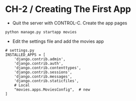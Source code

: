 CH-2 / Creating The First App
========================================================


* Quit the server with CONTROL-C. Create the app pages
```shell
python manage.py startapp movies
```

* Edit the settings file and add the movies app 
```python3
# settings.py
INSTALLED_APPS = [
    'django.contrib.admin',
    'django.contrib.auth',
    'django.contrib.contenttypes',
    'django.contrib.sessions',
    'django.contrib.messages',
    'django.contrib.staticfiles',
    # Local
    "movies.apps.MoviesConfig",  # new
]
```